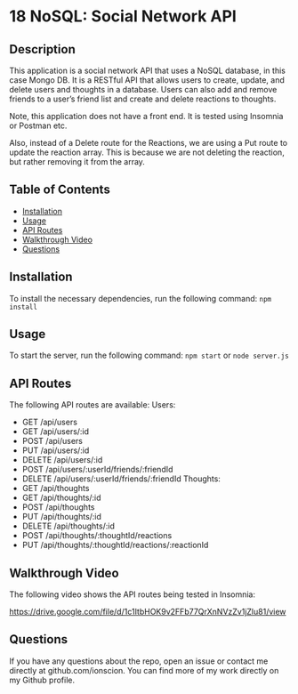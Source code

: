 # 18 NoSQL: Social Network API

## Description
This application is a social network API that uses a NoSQL database, in this case Mongo DB. It is a RESTful API that allows users to create, update, and delete users and thoughts in a database. Users can also add and remove friends to a user’s friend list and create and delete reactions to thoughts.

Note, this application does not have a front end. It is tested using Insomnia or Postman etc.

Also, instead of a Delete route for the Reactions, we are using a Put route to update the reaction array. This is because we are not deleting the reaction, but rather removing it from the array.

## Table of Contents
* [Installation](#installation)
* [Usage](#usage)
* [API Routes](#api-routes)
* [Walkthrough Video](#walkthrough-video)
* [Questions](#questions)

## Installation
To install the necessary dependencies, run the following command:
`npm install`

## Usage
To start the server, run the following command:
`npm start` or `node server.js`

## API Routes
The following API routes are available:
Users:
- GET /api/users
- GET /api/users/:id
- POST /api/users
- PUT /api/users/:id
- DELETE /api/users/:id
- POST /api/users/:userId/friends/:friendId
- DELETE /api/users/:userId/friends/:friendId
Thoughts:
- GET /api/thoughts
- GET /api/thoughts/:id
- POST /api/thoughts
- PUT /api/thoughts/:id
- DELETE /api/thoughts/:id
- POST /api/thoughts/:thoughtId/reactions
- PUT /api/thoughts/:thoughtId/reactions/:reactionId

## Walkthrough Video

The following video shows the API routes being tested in Insomnia:

https://drive.google.com/file/d/1c1ItbHOK9v2FFb77QrXnNVzZv1jZlu81/view


## Questions
If you have any questions about the repo, open an issue or contact me directly at github.com/ionscion. You can find more of my work directly on my Github profile. 

